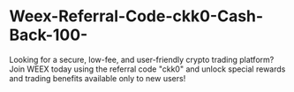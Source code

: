 # Weex-Referral-Code-ckk0-Cash-Back-100-
Looking for a secure, low-fee, and user-friendly crypto trading platform? Join WEEX today using the referral code "ckk0" and unlock special rewards and trading benefits available only to new users!
